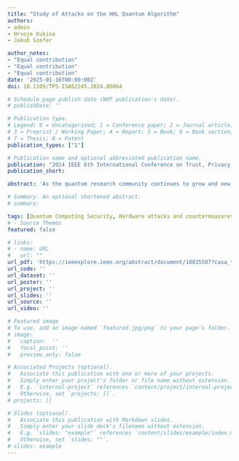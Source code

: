 ```yaml
---
title: "Study of Attacks on the HHL Quantum Algorithm"
authors:
- admin
- Hrvoje Kukina
- Jakub Szefer

author_notes:
- "Equal contribution"
- "Equal contribution"
- "Equal contribution"
date: '2025-01-16T00:00:00Z'
doi: 10.1109/TPS-ISA62245.2024.00064

# Schedule page publish date (NOT publication's date).
# publishDate: ''

# Publication type.
# Legend: 0 = Uncategorized; 1 = Conference paper; 2 = Journal article;
# 3 = Preprint / Working Paper; 4 = Report; 5 = Book; 6 = Book section;
# 7 = Thesis; 8 = Patent
publication_types: ["1"]

# Publication name and optional abbreviated publication name.
publication: "2024 IEEE 6th International Conference on Trust, Privacy and Security in Intelligent Systems, and Applications (TPS-ISA)"
publication_short: 

abstract: 'As the quantum research community continues to grow and new algorithms are designed, developed, and implemented, it is crucial to start thinking about security aspects and potential threats that could result in misuse of the algorithms, or jeopardize the information processed with these quantum algorithms. This work focuses on exploration of two types of potential attacks that could be deployed on a cloud-based quantum computer by an attacker circuit trying to interfere with victim circuit. The two attacks, called Improper Initialization Attack (IIA) and Higher Energy Attack (HEA), are for the first time applied to a well-known and widely used quantum algorithm: HHL. The HHL algorithm is used in the field of machine learning and big data for solving systems of linear equations. This work evaluates the effect of the attacks on different qubits within the HHL algorithm: ancilla qubit, clock qubit, and b qubit. This work demonstrates that the two attacks are able to cause incorrect results, even when only one of the qubits in the victim algorithm is attacked. Having discovered the vulnerabilities, the work motivates the need for future work to develop defense strategies for each of these attack scenarios.'

# Summary. An optional shortened abstract.
# summary: 

tags: [Quantum Computing Security, Hardware attacks and countermeasures]
# - Source Themes
featured: false

# links:
# - name: URL
#   url: ""
url_pdf: 'https://ieeexplore.ieee.org/abstract/document/10835507?casa_token=Nfm-wkEeG2UAAAAA:oL48CZC8jIkWtTplTzGt4aqpM4hVf-frRTIbHHWjUxAyIyWwsklZIaQHRfM6EaPl62pQQYtTBtiU'
url_code: ''
url_dataset: ''
url_poster: ''
url_project: ''
url_slides: ''
url_source: ''
url_video: ''

# Featured image
# To use, add an image named `featured.jpg/png` to your page's folder. 
# image:
#   caption:  ''
#   focal_point: ''
#   preview_only: false

# Associated Projects (optional).
#   Associate this publication with one or more of your projects.
#   Simply enter your project's folder or file name without extension.
#   E.g. `internal-project` references `content/project/internal-project/index.md`.
#   Otherwise, set `projects: []`.
# projects: []

# Slides (optional).
#   Associate this publication with Markdown slides.
#   Simply enter your slide deck's filename without extension.
#   E.g. `slides: "example"` references `content/slides/example/index.md`.
#   Otherwise, set `slides: ""`.
# slides: example
---
```


<!-- {{% callout note %}}
Click the *Cite* button above to demo the feature to enable visitors to import publication metadata into their reference management software.
{{% /callout %}}

{{% callout note %}}
Create your slides in Markdown - click the *Slides* button to check out the example.
{{% /callout %}}

Supplementary notes can be added here, including [code, math, and images](https://wowchemy.com/docs/writing-markdown-latex/). -->

